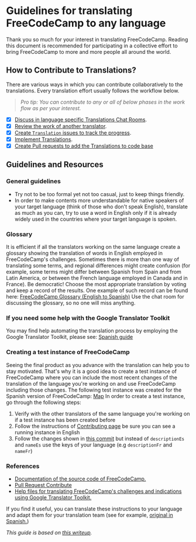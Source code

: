 # Guidelines for translating FreeCodeCamp to any language

Thank you so much for your interest in translating FreeCodeCamp. Reading this document is recommended for participating in a collective effort to bring FreeCodeCamp to more and more people all around the world.

## How to Contribute to Translations?

There are various ways in which you can contribute collaboratively to the translations. Every translation effort usually follows the workflow below.

> _Pro tip: You can contribute to any or all of below phases in the work flow as per your interest._

- [x] [Discuss in language specific Translations Chat Rooms](Translation-Chat-Rooms.md).
- [x] [Review the work of another translator](Translation-Review-Work.md).
- [x] [Create `Translation` issues to track the progress](Translation-Create-Issues.md).
- [x] [Implement Translations](Translation-Translate.md).
- [x] [Create Pull requests to add the Translations to code base](Translation-Create-PR.md)

## Guidelines and Resources

### General guidelines

- Try not to be too formal yet not too casual, just to keep things friendly.
- In order to make contents more understandable for native speakers of your target language (think of those who don't speak English), translate as much as you can, try to use a word in English only if it is already widely used in the countries where your target language is spoken.

### Glossary

It is efficient if all the translators working on the same language create a glossary showing the translation of words in English employed in FreeCodeCamp's challenges. Sometimes there is more than one way of translating some terms, and regional differences might create confusion (for example, some terms might differ between Spanish from Spain and from Latin America, or between the French language employed in Canada and in France). Be democratic! Choose the most appropriate translation by voting and keep a record of the results. One example of such record can be found here: [FreeCodeCamp Glossary (English to Spanish)](https://docs.google.com/spreadsheets/d/1c60Sl4MAAsZ7biCPgur7A4aVqhErIfwrE1SulPqbOGo/edit#gid=0) Use the chat room for discussing the glossary, so no one will miss anything.

### If you need some help with the Google Translator Toolkit

You may find help automating the translation process by employing the Google Translator Toolkit, please see: [Spanish guide](https://github.com/vtamara/fcc_trad)

### Creating a test instance of FreeCodeCamp

Seeing the final product as you advance with the translation can help you to stay motivated. That's why it is a good idea to create a test instance of FreeCodeCamp where you can include the most recent changes of the translation of the language you're working on and use FreeCodeCamp including those changes. The following test instance was created for the Spanish version of FreeCodeCamp: [Map](https://defensor.info:3000/map) In order to create a test instance, go through the following steps:

1. Verify with the other translators of the same language you're working on if a test instance has been created before
2. Follow the instructions of [Contributing page](https://github.com/FreeCodeCamp/FreeCodeCamp/blob/staging/CONTRIBUTING.md) be sure you can see a running instance in English
3. Follow the changes shown in [this commit](https://github.com/FreeCodeCamp/FreeCodeCamp/commit/d36e33f3938ddd079931a5fb2bc5dc6db37667e5) but instead of `descriptionEs` and `nameEs` use the keys of your language (e.g `descriptionFr` and `nameFr`)

### References

- [Documentation of the source code of FreeCodeCamp.](https://github.com/FreeCodeCamp/FreeCodeCamp/blob/staging/README.md)
- [Pull Request Contribute](https://github.com/FreeCodeCamp/FreeCodeCamp/wiki/Pull-Request-Contribute)
- [Help files for translating FreeCodeCamp's challenges and indications using Google Translator Toolkit.](https://github.com/vtamara/fcc_trad/blob/master/README.md)

If you find it useful, you can translate these instructions to your language and adapt them for your translation team (see for example, [original in Spanish.](https://github.com/vtamara/fcc_trad/blob/master/Recomendaciones.md))

_This guide is based on [this writeup](https://github.com/vtamara/fcc_trad/blob/master/Recomendaciones.EN.md)._
